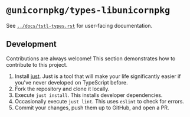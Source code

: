 # `@unicornpkg/types-libunicornpkg`

See [`../docs/tstl-types.rst`](../docs/tstl-types.rst) for user-facing documentation.

## Development

Contributions are always welcome! This section demonstrates how to contribute to this project.

1. Install [just](https://github.com/casey/just). Just is a tool that will make your life significantly easier if you've never developed on TypeScript before.
2. Fork the repository and clone it locally.
3. Execute `just install`. This installs developer dependencies.
4. Occasionally execute `just lint`. This uses `eslint` to check for errors.
5. Commit your changes, push them up to GitHub, and open a PR.
